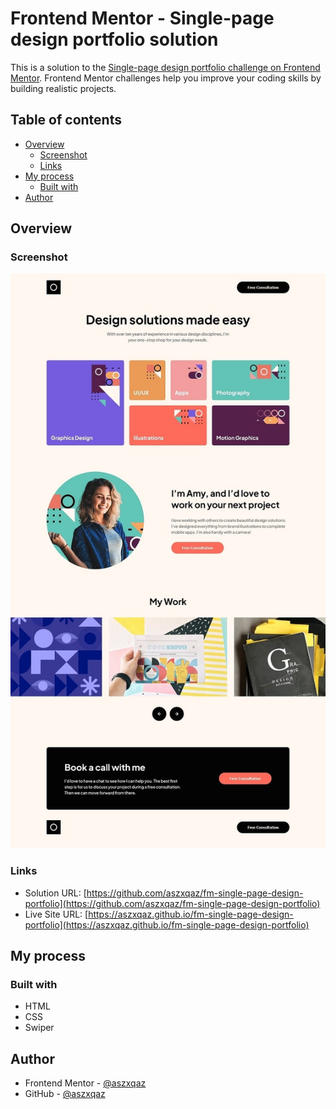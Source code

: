 # Frontend Mentor - Single-page design portfolio solution

This is a solution to the [Single-page design portfolio challenge on Frontend Mentor](https://www.frontendmentor.io/challenges/singlepage-design-portfolio-2MMhyhfKVo). Frontend Mentor challenges help you improve your coding skills by building realistic projects.

## Table of contents

- [Overview](#overview)
  - [Screenshot](#screenshot)
  - [Links](#links)
- [My process](#my-process)
  - [Built with](#built-with)
- [Author](#author)

## Overview

### Screenshot

![](./screenshot.jpg)

### Links

- Solution URL: [https://github.com/aszxqaz/fm-single-page-design-portfolio](https://github.com/aszxqaz/fm-single-page-design-portfolio)
- Live Site URL: [https://aszxqaz.github.io/fm-single-page-design-portfolio](https://aszxqaz.github.io/fm-single-page-design-portfolio)

## My process

### Built with

- HTML
- CSS
- Swiper

## Author

- Frontend Mentor - [@aszxqaz](https://www.frontendmentor.io/profile/aszxqaz)
- GitHub - [@aszxqaz](https://www.github.com/aszxqaz)
